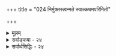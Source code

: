 +++
title = "024 निर्मुक्तस्त्वन्मते स्यात्कथमपरिमितो"

+++
<details><summary>मूलम्</summary>

निर्मुक्तस्त्वन्मते स्यात्कथमपरिमितो नित्यमूर्ध्वं प्रधावन् देहः कश्चित्तदानीमपि यदि नियतस्स्यात्तु तन्निघ्नताऽस्य ।  
इच्छातो देहमेकं विशति स परिमित्यर्थमेवेति हास्यं तस्मादास्माकनीत्या परिमितिरिह सा स्थायिनी या विमुक्तौ ॥ २४ ॥
</details>

<details><summary>सर्वाङ्कषा - २४</summary>

अस्तु तर्हि विभुरेव जीव इति चेत् तत्राह - **त्वन्मते** = जैनस्य तव मते **निर्मुक्तः** = मुक्तात्मा **अपरिमितः** = **परिमाणरहितः** = विभुः कथं नित्यम् ऊर्ध्वं प्रधावन् **स्यात्** = विभोः क्रियायाः असंभवेन, सततोर्ध्वगमनं कथं स्यात् ? अलोकाकाशपर्यन्तमेव गच्छति इति पक्षेऽपि विभोः क्रियाया असंभवाद्दोषस्तुल्यः । अलोकाकाशः लौकिकाकाशविलक्षण एतदाकाशस्योपरि वर्तमानः देशः । तत्रावस्थितिरेव तन्मते मुक्तिः । मृत्तिकालिप्तः अलाबुः जले पतेचेत् मृत्तिकाभारान्मज्जति । लिप्ता मृत्तिका जलसंपर्का - क्रमशो विशीर्णापगच्छेच । यावती न्यूना मृत्तिका, अलाबुस्तावानुपरि गच्छेत् । मृत्तिकालेपे कार्त्स्न्येन नष्टे, अलाबुरपि संपूर्णतया जलस्योपरि भागे प्लवेत । एवमेव जीवः कर्मसंबन्धवशात् संसारे मग्नः केशाननुभवति । सम्यग्दर्शनज्ञानचारित्ररूपेण रत्नत्रयपदवाच्येन मोक्षसाधनेन कर्मणां क्रमेण क्षयात्, ऊर्ध्वं गच्छन् प्रकृतिमण्डलमतीत्यालोकाकाशं प्राप्नोति । सैव मुक्तिरित्युच्यते । आत्मनो विभुत्वे गतेरसंभवात् ऊर्ध्वगतिः कथं समर्थनीया स्यात् ? एतत्परिहाराय, **तदानीमपि** = मुक्तावपि कश्चिद्देहः यदि **नियतः** = नियमेन वर्तत एव इति यदि, तदा **अस्य** = मुक्तस्य **तन्निध्नता** = तादृशशरीराधीनता तु स्यात् । सशरीरत्वस्यैव बन्धपदार्थत्वात् सा मुक्तिरेव न स्यात् ॥ 

 

95. 

[[208]] 

इच्छातो देहमेकं विशति स परिमित्यर्थमेवेति हास्यं 

तस्मादास्माकनीत्या परिमितिरिह सा स्थायिनी या विमुक्तौ ॥24॥ 

[मोक्षासंभवशङ्कानिरासः ] 

कर्माविद्यादिचक्रे प्रतिपुरुषमिहानादिचित्रप्रवाहे 

तत्तत्काले विपत्तिर्भवति हि विविधा सर्वसिद्धान्तसिद्धा । 

ननु वेदान्तिभिरपि मुक्तौ शरीरसद्भावपक्षस्याङ्गीकारात्, कथं सशरीरत्वमेव बन्धः ? न च मुक्तिकालिकं शरीरं न प्राकृतम् । अतः तस्य बन्धरूपत्वं नास्तीति वाच्यम्; अस्माभिरपि तथैवाङ्गीकारादित्यत्राह - इच्छात इत्यादि । **सः** =मुक्तः **परिमित्यर्थमेव** = स्वस्य परिमाणवत्त्वायैव **एकम्** = एकशब्दः अन्यार्थकः, विलक्षणम् इति भावः देहम् **इच्छातः** = स्वेच्छेयैव, न तु कर्मप्रभावात् **विशति** = प्रविशति, स्वीकरोति इति **हास्यम्** = परिहासास्पदम् । किं कुर्मः, शरीरमन्तरा ऊर्ध्वगमनासंभवात्, तदर्थमेव शरीरं स्वीकरोतीत्यादिकम् अतीव हास्यास्पदम्, संपूर्णपराधीनत्वस्य स्वेनैव संपादनात्, सः मुक्त इति हास्यास्पदतर एव । किं कुर्मः मार्गान्तरं न स्फुरति किल इत्यत्र – तस्मादित्यादि । **तस्मात्** = भवदुक्तेः भवतैव समर्थयितुमशक्यत्वात् **आस्माकनीत्या** = **अस्मत्सिद्धान्तनीत्यैवइह** = जीवे सा **परिमितिः** = जीवस्य परिमाणम् **स्थायिनी** = नियता इत्युच्यताम्, एवं नियतत्वादेव **या** = असौ परिमितिः **विमुक्तौ** = मुक्त्यवस्थायामपि **स्थायिनी** = अनुवर्तेत, तादृशः परिमाण आवश्कः । ननु जीवः विभुपरिमाणवानेव । संसारावस्थायां कर्मणा तिरोहितं विभुत्वं मुक्तावाविर्भवतीति कथने को दोष इति चेत्, तर्हि तस्यालोकाकाशेऽवस्थितिकथनं विरुद्ध्येत । अतः जीवस्य नियतं परिमाणमवश्यं विभुत्वव्यतिरिक्तं वक्तव्यम् । मध्यमपरिमाणत्वे विनाशप्रसङ्गात् अणुत्वमेवाङ्गीकर्तव्यम् । दोषास्तु पूर्वोक्तदिशैव परिहर्तव्याः । वस्तुतस्तु जैनानामियं भ्रान्तिः भूतात्मनस्तादृशत्वादिति मन्तव्यम् ॥ २४ ॥
</details>

<details><summary>सर्वार्थसिद्धिः - २४</summary>

निर्मुक्तस्त्वन्मते स्यात्कथमपरिमितो नित्यमूर्ध्वं प्रधावन्  
देहः कश्चित्तदानीमपि यदि नियतस्स्यात्तु तन्निघ्नताऽस्य ।  
इच्छातो देहमेकं विशति स परिमित्यर्थमेवेति हास्यं  
तस्मादास्माकनीत्या परिमितिरिह सा स्थायिनी या विमुक्तौ ॥ २४ ॥  
  
भवतु विभुर्भुक्तः, को दोष इत्यत्राह - निर्मुक्त इति ॥ मुक्तस्य हि पृथिव्या नित्यपतनवन्नित्योर्ध्वगमनं युष्माभिरुच्यते, आलोकाकाशावधि वा? उभयधाऽप्यपरिमितस्य गमनं न सिध्येत् । देहविशेषपरिमित एवोत्पततीति शङ्कते - देह इति । नियतः - अवश्यंभावी, स्वकर्मनियत इति वा । तत्र बाधकमाह - स्यादिति । कर्मनियतदेहत्वे परतन्त्रस्य कथं मुक्तत्वमिति भावः । अस्तु घातिकर्मचतुष्टयरहितस्याघातिकर्मचतुष्टयप्रभावात् गत्यर्थो देहः, तत्परित्यागक्षणे  
झटिति परिमाणसिद्ध्यर्थं सकललोकमस्तकस्थायिनं कंचिद्दिगम्बरं देहं सर्वे मुक्ताः प्रविशन्ति, पृथग्वा शरीराणि परिगृह्णत इति वदन्तमुपालभते - इच्छात इति । न हि मुक्तस्येच्छाभोगौ युष्माभिरिष्येते, न च स्वच्छन्दव्यापाराः । अतः परिमाणमात्रसिद्ध्यर्थं देहं परिगृह्णातीति निर्मूलकल्पनं निपुणैर्हास्यम् । तर्हि का गतिरित्यत्राह - तस्मादिति । मुक्तौ काचित्स्वाभाविकी स्वीकार्या; सैव बद्धदशायामपि स्थिरेति नित्याणुर्जीवः । तथा च सूत्रम् 'अन्त्यावस्थितेश्चोभयनित्यत्वादविशेषः इति । उभयमिह जीवस्वरूपं परिमाणं च ॥ २४ ॥ इत्यात्मनो देहपरिमाणत्वभङ्गः ॥
</details>


